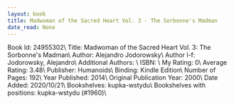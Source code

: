 ```yaml
---
layout: book
title: Madwoman of the Sacred Heart Vol. 3 - The Sorbonne's Madman
date_read: None
---
```


Book Id: 24955302\ 
Title: Madwoman of the Sacred Heart Vol. 3: The Sorbonne's Madman\ 
Author: Alejandro Jodorowsky\ 
Author l-f: Jodorowsky, Alejandro\ 
Additional Authors: \ 
ISBN: \ 
My Rating: 0\ 
Average Rating: 3.48\ 
Publisher: Humanoids\ 
Binding: Kindle Edition\ 
Number of Pages: 192\ 
Year Published: 2014\ 
Original Publication Year: 2000\ 
Date Added: 2020/10/21\ 
Bookshelves: kupka-wstydu\ 
Bookshelves with positions: kupka-wstydu (#1960)\ 

